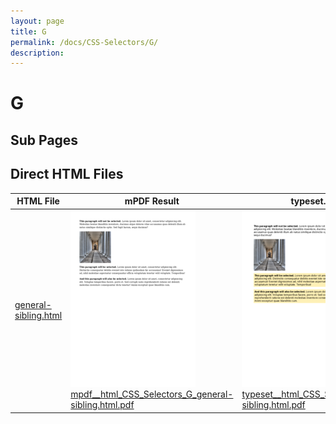 ```yaml
---
layout: page
title: G
permalink: /docs/CSS-Selectors/G/
description: 
---
```


# G

## Sub Pages


## Direct HTML Files

| HTML File | mPDF Result | typeset.sh Result | PDFreactor Result |
|---------|---------|---------|---------|
| [general-sibling.html](/html/CSS%20Selectors/G/general-sibling.html) | ![](mpdf__html_CSS_Selectors_G_general-sibling.html.png) [mpdf__html_CSS_Selectors_G_general-sibling.html.pdf](mpdf__html_CSS_Selectors_G_general-sibling.html.pdf) | ![](typeset__html_CSS_Selectors_G_general-sibling.html.png) [typeset__html_CSS_Selectors_G_general-sibling.html.pdf](typeset__html_CSS_Selectors_G_general-sibling.html.pdf) | ![](pdfreactor__html_CSS_Selectors_G_general-sibling.html.png) [pdfreactor__html_CSS_Selectors_G_general-sibling.html.pdf](pdfreactor__html_CSS_Selectors_G_general-sibling.html.pdf) |
